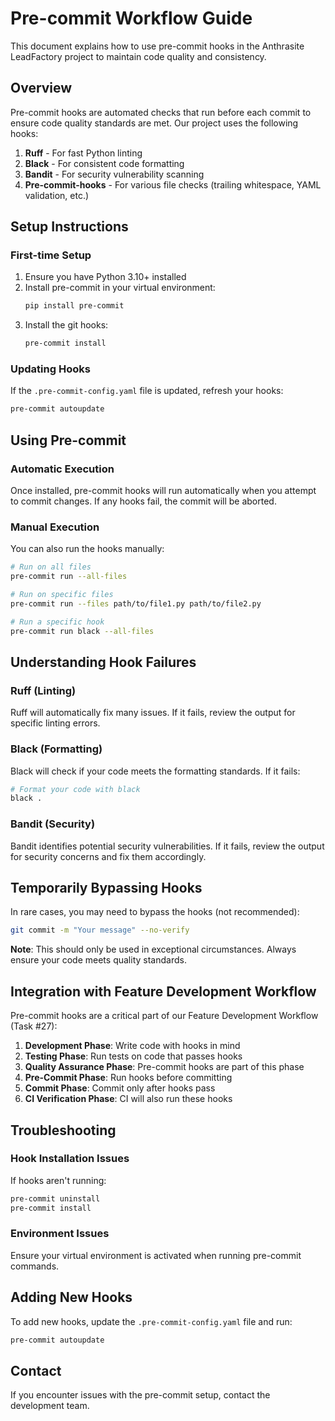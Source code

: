 # Pre-commit Workflow Guide

This document explains how to use pre-commit hooks in the Anthrasite LeadFactory project to maintain code quality and consistency.

## Overview

Pre-commit hooks are automated checks that run before each commit to ensure code quality standards are met. Our project uses the following hooks:

1. **Ruff** - For fast Python linting
2. **Black** - For consistent code formatting
3. **Bandit** - For security vulnerability scanning
4. **Pre-commit-hooks** - For various file checks (trailing whitespace, YAML validation, etc.)

## Setup Instructions

### First-time Setup

1. Ensure you have Python 3.10+ installed
2. Install pre-commit in your virtual environment:
   ```bash
   pip install pre-commit
   ```
3. Install the git hooks:
   ```bash
   pre-commit install
   ```

### Updating Hooks

If the `.pre-commit-config.yaml` file is updated, refresh your hooks:

```bash
pre-commit autoupdate
```

## Using Pre-commit

### Automatic Execution

Once installed, pre-commit hooks will run automatically when you attempt to commit changes. If any hooks fail, the commit will be aborted.

### Manual Execution

You can also run the hooks manually:

```bash
# Run on all files
pre-commit run --all-files

# Run on specific files
pre-commit run --files path/to/file1.py path/to/file2.py

# Run a specific hook
pre-commit run black --all-files
```

## Understanding Hook Failures

### Ruff (Linting)

Ruff will automatically fix many issues. If it fails, review the output for specific linting errors.

### Black (Formatting)

Black will check if your code meets the formatting standards. If it fails:

```bash
# Format your code with black
black .
```

### Bandit (Security)

Bandit identifies potential security vulnerabilities. If it fails, review the output for security concerns and fix them accordingly.

## Temporarily Bypassing Hooks

In rare cases, you may need to bypass the hooks (not recommended):

```bash
git commit -m "Your message" --no-verify
```

**Note**: This should only be used in exceptional circumstances. Always ensure your code meets quality standards.

## Integration with Feature Development Workflow

Pre-commit hooks are a critical part of our Feature Development Workflow (Task #27):

1. **Development Phase**: Write code with hooks in mind
2. **Testing Phase**: Run tests on code that passes hooks
3. **Quality Assurance Phase**: Pre-commit hooks are part of this phase
4. **Pre-Commit Phase**: Run hooks before committing
5. **Commit Phase**: Commit only after hooks pass
6. **CI Verification Phase**: CI will also run these hooks

## Troubleshooting

### Hook Installation Issues

If hooks aren't running:

```bash
pre-commit uninstall
pre-commit install
```

### Environment Issues

Ensure your virtual environment is activated when running pre-commit commands.

## Adding New Hooks

To add new hooks, update the `.pre-commit-config.yaml` file and run:

```bash
pre-commit autoupdate
```

## Contact

If you encounter issues with the pre-commit setup, contact the development team.
